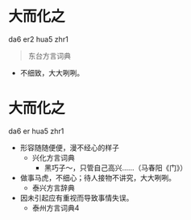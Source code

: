 # 大而化之
da6 er2 hua5 zhr1
> 东台方言词典
- 不细致，大大咧咧。

# 大而化之
da6 er hua5 zhr1
+ 形容随随便便，漫不经心的样子
  * 兴化方言词典
    - 黑巧子～，只管自己高兴……（马春阳《门》）
+ 做事马虎，不细心；待人接物不讲究，大大咧咧。
  * 泰兴方言辞典
+ 因未引起应有重视而导致事情失误。
  * 泰州方言词典4
